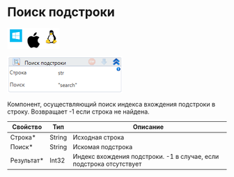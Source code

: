 # Поиск подстроки

![](<../../../../.gitbook/assets/image (100) (1) (1) (1) (1) (1) (214).png>)

![](<../../../../.gitbook/assets/image (328).png>)

Компонент, осуществляющий поиск индекса вхождения подстроки в строку. Возвращает -1 если строка не найдена.

| Свойство    | Тип    | Описание                                                            |
| ----------- | ------ | ------------------------------------------------------------------- |
| Строка\*    | String | Исходная строка                                                     |
| Поиск\*     | String | Искомая подстрока                                                   |
| Результат\* | Int32  | Индекс вхождения подстроки. -1 в случае, если подстрока отсутствует |
